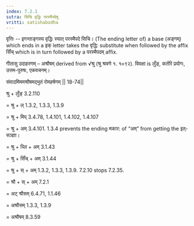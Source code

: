 ```yaml
---
index: 7.2.1
sutra: सिचि वृद्धिः परस्मैपदेषु
vritti: satishabodha
---
```



वृत्तिः -- इगन्ताङ्गस्य वृद्धिः स्यात् परस्मैपदे सिचि। (The ending letter of) a base (अङ्गम्) which ends in a इक् letter takes the वृद्धि: substitute when followed by the affix सिँच् which is in turn followed by a परस्मैपदम् affix.


गीतासु उदाहरणम् – अश्रौषम् derived from √श्रु (श्रु श्रवणे १. १०९२). विवक्षा is लुँङ्, कर्तरि प्रयोगः, उत्तम-पुरुषः, एकवचनम्।


संवादमिममश्रौषमद्भुतं रोमहर्षणम्‌ || 18-74||


श्रु + लुँङ् 3.2.110

= श्रु + ल् 1.3.2, 1.3.3, 1.3.9

= श्रु + मिप् 3.4.78, 1.4.101, 1.4.102, 1.4.107

= श्रु + अम् 3.4.101. 1.3.4 prevents the ending मकार: of “अम्” from getting the इत्-सञ्ज्ञा।

= श्रु + च्लि + अम् 3.1.43

= श्रु + सिँच् + अम् 3.1.44

= श्रु + स् + अम् 1.3.2, 1.3.3, 1.3.9. 7.2.10 stops 7.2.35.

= श्रौ + स् + अम् 7.2.1

= अट् श्रौसम् 6.4.71, 1.1.46

= अश्रौसम् 1.3.3, 1.3.9

= अश्रौषम् 8.3.59

